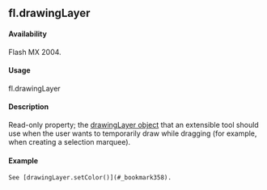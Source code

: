 ## fl.drawingLayer

#### Availability

Flash MX 2004.

#### Usage

fl.drawingLayer

#### Description

Read-only property; the [drawingLayer object](#_bookmark345) that an extensible tool should use when the user wants to temporarily draw while dragging (for example, when creating a selection marquee).

#### Example

```
See [drawingLayer.setColor()](#_bookmark358).

```